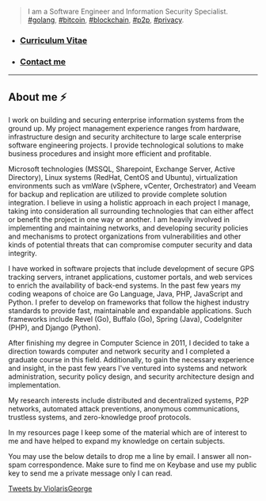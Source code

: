 > I am a Software Engineer and Information Security Specialist. [#golang](https://twitter.com/search?q=%23golang&src=typd), [#bitcoin](https://twitter.com/search?q=%23bitcoin&src=typd), [#blockchain](https://twitter.com/search?q=%23blockchain&src=tyah), [#p2p](https://twitter.com/search?q=%23p2p&src=typd), [#privacy](https://twitter.com/search?q=%23privacy&src=typd). 

- ### [Curriculum Vitae](cv.html#curriculum-vitae)
- ### [Contact me](https://about.me/violarisgeorge)

---

## About me ⚡️
I work on building and securing enterprise information systems from the ground up. My project management experience ranges from hardware, infrastructure design and security architecture to large scale enterprise software engineering projects. I provide technological solutions to make business procedures and insight more efficient and profitable. 

Microsoft technologies (MSSQL, Sharepoint, Exchange Server, Active Directory), Linux systems (RedHat, CentOS and Ubuntu), virtualization environments such as vmWare (vSphere, vCenter, Orchestrator) and Veeam for backup and replication are utilized to provide complete solution integration. I believe in using a holistic approach in each project I manage, taking into consideration all surrounding technologies that can either affect or benefit the project in one way or another. I am heavily involved in implementing and maintaining networks, and developing security policies and mechanisms to protect organizations from vulnerabilities and other kinds of potential threats that can compromise computer security and data integrity.

I have worked in software projects that include development of secure GPS tracking servers, intranet applications, customer portals, and web services to enrich the availability of back-end systems. In the past few years my coding weapons of choice are Go Language, Java, PHP, JavaScript and Python. I prefer to develop on frameworks that follow the highest industry standards to provide fast, maintainable and expandable applications. Such frameworks include Revel (Go), Buffalo (Go), Spring (Java), CodeIgniter (PHP), and Django (Python). 

After finishing my degree in Computer Science in 2011, I decided to take a direction towards computer and network security and I completed a graduate course in this field. Additionally, to gain the necessary experience and insight, in the past few years I've ventured into systems and network administration, security policy design, and security architecture design and implementation. 

My research interests include distributed and decentralized systems, P2P networks, automated attack preventions, anonymous communications, trustless systems, and zero-knowledge proof protocols.

In my resources page I keep some of the material which are of interest to me and have helped to expand my knowledge on certain subjects. 

You may use the below details to drop me a line by email. I answer all non-spam correspondence. Make sure to find me on Keybase and use my public key to send me a private message only I can read.

<a class="twitter-timeline" href="https://twitter.com/ViolarisGeorge?ref_src=twsrc%5Etfw">Tweets by ViolarisGeorge</a> <script async src="//platform.twitter.com/widgets.js" charset="utf-8"></script>
